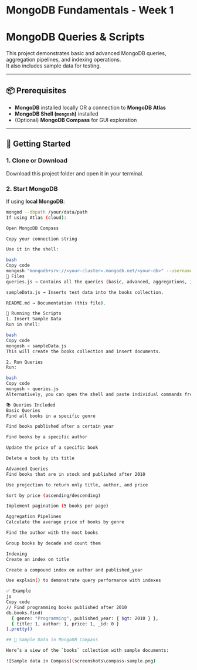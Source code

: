 # MongoDB Fundamentals - Week 1
# MongoDB Queries & Scripts

This project demonstrates basic and advanced MongoDB queries, aggregation pipelines, and indexing operations.  
It also includes sample data for testing.

---

## 📦 Prerequisites
- **MongoDB** installed locally OR a connection to **MongoDB Atlas**
- **MongoDB Shell (`mongosh`)** installed
- (Optional) **MongoDB Compass** for GUI exploration

---

## 🚀 Getting Started

### 1. Clone or Download
Download this project folder and open it in your terminal.

### 2. Start MongoDB
If using **local MongoDB**:
```bash
mongod --dbpath /your/data/path
If using Atlas (cloud):

Open MongoDB Compass

Copy your connection string

Use it in the shell:

bash
Copy code
mongosh "mongodb+srv://<your-cluster>.mongodb.net/<your-db>" --username <your-user>
📂 Files
queries.js → Contains all the queries (basic, advanced, aggregations, indexing).

sampleData.js → Inserts test data into the books collection.

README.md → Documentation (this file).

📝 Running the Scripts
1. Insert Sample Data
Run in shell:

bash
Copy code
mongosh < sampleData.js
This will create the books collection and insert documents.

2. Run Queries
Run:

bash
Copy code
mongosh < queries.js
Alternatively, you can open the shell and paste individual commands from queries.js.

📚 Queries Included
Basic Queries
Find all books in a specific genre

Find books published after a certain year

Find books by a specific author

Update the price of a specific book

Delete a book by its title

Advanced Queries
Find books that are in stock and published after 2010

Use projection to return only title, author, and price

Sort by price (ascending/descending)

Implement pagination (5 books per page)

Aggregation Pipelines
Calculate the average price of books by genre

Find the author with the most books

Group books by decade and count them

Indexing
Create an index on title

Create a compound index on author and published_year

Use explain() to demonstrate query performance with indexes

✅ Example
js
Copy code
// Find programming books published after 2010
db.books.find(
  { genre: "Programming", published_year: { $gt: 2010 } },
  { title: 1, author: 1, price: 1, _id: 0 }
).pretty()

## 📸 Sample Data in MongoDB Compass

Here’s a view of the `books` collection with sample documents:

![Sample data in Compass](screenshots\compass-sample.png)
